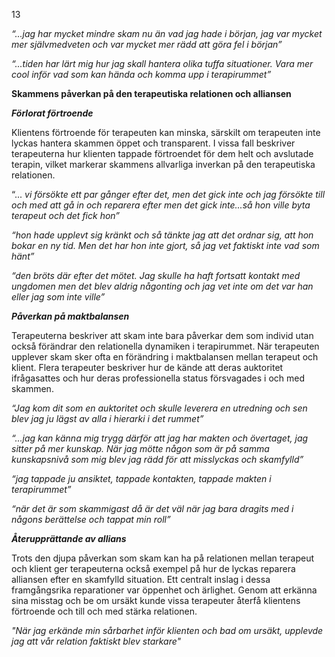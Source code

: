13

*“...jag har mycket mindre skam nu än vad jag hade i början, jag var mycket mer*
*självmedveten och var mycket mer rädd att göra fel i början”*

*“...tiden har lärt mig hur jag skall hantera olika tuffa situationer. Vara mer cool inför*
*vad som kan hända och komma upp i terapirummet”*

**Skammens påverkan på den terapeutiska relationen och alliansen**

***Förlorat förtroende***

Klientens förtroende för terapeuten kan minska, särskilt om terapeuten inte lyckas
hantera skammen öppet och transparent. I vissa fall beskriver terapeuterna hur klienten tappade
förtroendet för dem helt och avslutade terapin, vilket markerar skammens allvarliga inverkan
på den terapeutiska relationen.

“... *vi försökte ett par gånger efter det, men det gick inte och jag försökte till och med att*
*gå in och reparera efter men det gick inte...så hon ville byta terapeut och det fick hon”*

*“hon hade upplevt sig kränkt och så tänkte jag att det ordnar sig, att hon bokar en ny*
*tid. Men det har hon inte gjort, så jag vet faktiskt inte vad som hänt”*

*“den bröts där efter det mötet. Jag skulle ha haft fortsatt kontakt med ungdomen men*
*det blev aldrig någonting och jag vet inte om det var han eller jag som inte ville”*

***Påverkan på maktbalansen***

Terapeuterna beskriver att skam inte bara påverkar dem som individ utan också
förändrar den relationella dynamiken i terapirummet. När terapeuten upplever skam sker ofta
en förändring i maktbalansen mellan terapeut och klient. Flera terapeuter beskriver hur de kände
att deras auktoritet ifrågasattes och hur deras professionella status försvagades i och med
skammen.

*“Jag kom dit som en auktoritet och skulle leverera en utredning och sen blev jag ju*
*lägst av alla i hierarki i det rummet”*

*“...jag kan känna mig trygg därför att jag har makten och övertaget, jag sitter på mer*
*kunskap. När jag mötte någon som är på samma kunskapsnivå som mig blev jag rädd för att*
*misslyckas och skamfylld”*

*“jag tappade ju ansiktet, tappade kontakten, tappade makten i terapirummet”*

*“när det är som skammigast då är det väl när jag bara dragits med i någons berättelse*
*och tappat min roll”*

***Återupprättande av allians***

Trots den djupa påverkan som skam kan ha på relationen mellan terapeut och klient ger
terapeuterna också exempel på hur de lyckas reparera alliansen efter en skamfylld situation. Ett
centralt inslag i dessa framgångsrika reparationer var öppenhet och ärlighet. Genom att erkänna
sina misstag och be om ursäkt kunde vissa terapeuter återfå klientens förtroende och till och
med stärka relationen.

*"När jag erkände min sårbarhet inför klienten och bad om ursäkt, upplevde jag att vår*
*relation faktiskt blev starkare"*

